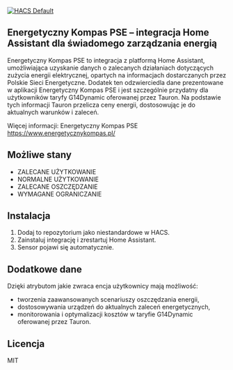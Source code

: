 [![HACS Default][hacs_shield]][hacs]

[hacs_shield]: https://img.shields.io/static/v1.svg?label=HACS&message=Default&style=popout&color=green&labelColor=41bdf5&logo=HomeAssistantCommunityStore&logoColor=white
[hacs]: https://hacs.xyz/docs/default_repositories



## Energetyczny Kompas PSE – integracja Home Assistant dla świadomego zarządzania energią
Energetyczny Kompas PSE to integracja z platformą Home Assistant, umożliwiająca uzyskanie danych o zalecanych działaniach dotyczących zużycia energii elektrycznej, opartych na informacjach dostarczanych przez Polskie Sieci Energetyczne. Dodatek ten odzwierciedla dane prezentowane w aplikacji Energetyczny Kompas PSE i jest szczególnie przydatny dla użytkowników taryfy G14Dynamic oferowanej przez Tauron. Na podstawie tych informacji Tauron przelicza ceny energii, dostosowując je do aktualnych warunków i zaleceń.

Więcej informacji: Energetyczny Kompas PSE  https://www.energetycznykompas.pl/

## Możliwe stany
- ZALECANE UŻYTKOWANIE
- NORMALNE UŻYTKOWANIE
- ZALECANE OSZCZĘDZANIE
- WYMAGANE OGRANICZANIE

## Instalacja
1. Dodaj to repozytorium jako niestandardowe w HACS.
2. Zainstaluj integrację i zrestartuj Home Assistant.
3. Sensor pojawi się automatycznie.

## Dodatkowe dane
Dzięki atrybutom jakie zwraca encja użytkownicy mają możliwość:

- tworzenia zaawansowanych scenariuszy oszczędzania energii,
- dostosowywania urządzeń do aktualnych zaleceń energetycznych,
- monitorowania i optymalizacji kosztów w taryfie G14Dynamic oferowanej przez Tauron.

## Licencja
MIT
